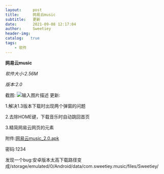 ```yaml
---
layout:     post
title:      网易云music
subtitle:   更新
date:       2021-09-08 12:17:04
author:     Sweetiey
header-img: 
catalog:   true
tags:
    - 软件
---
```

**网易云music**

*软件大小:2.56M*

*版本:2.0*

截图:
![输入图片描述](https://z3.ax1x.com/2021/09/08/h74N2F.jpg)
更新:

1.解决1.3版本下载时出现两个弹窗的问题

2.去除HOME键，下载音乐时自动跳回首页

3.精简网易云网页的元素

附件:[网易云music_2.0.apk](https://tz6.lanzoui.com/b0308jmzi)

密码:1234

发现一个bug:安卓版本太高下载路径变成/storage/emulated/0/Android/data/com.sweetiey.music/files/Sweetiey/
